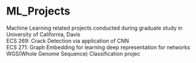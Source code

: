 # ML_Projects
Machine Learning related projects conducted during graduate study in University of California, Davis</br>
ECS 269: Crack Detection via application of CNN</br>
ECS 271: Graph Embedding for learning deep representation for networks </br>
WGS(Whole Genome Sequence) Classification projec
